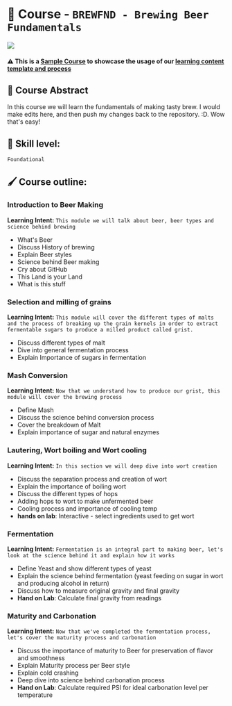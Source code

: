 # 📕 Course - `BREWFND - Brewing Beer Fundamentals `


![](https://images.firstwefeast.com/complex/image/upload/c_limit,f_auto,fl_lossy,q_auto,w_1100/xqfljrzvoslzgmtaapp4.gif)

#### ⚠️ This is a <u>Sample Course</u> to showcase the usage of our [learning content template and process️](https://github.com/Cisco-Learning/Learning-Content-Template) 
## 📃 Course Abstract

In this course we will learn the fundamentals of making tasty brew. I would make edits here, and then push my changes back to the repository. :D. Wow that's easy!

## 📐 Skill level:
`Foundational`

## 🖌 Course outline:
### Introduction to Beer Making
**Learning Intent:** `This module we will talk about beer, beer types and science behind brewing`
- What's Beer
- Discuss History of brewing
- Explain Beer styles
- Science behind Beer making
- Cry about GitHub
- This Land is your Land
- What is this stuff


### Selection and milling of grains 
**Learning Intent:** `This module will cover the different types of malts and the process of breaking up the grain kernels in order to extract fermentable sugars to produce a milled product called grist.`
- Discuss different types of malt
- Dive into general fermentation process 
- Explain Importance of sugars in fermentation


### Mash Conversion
**Learning Intent:** `Now that we understand how to produce our grist, this module will cover the brewing process`
- Define Mash
- Discuss the science behind conversion process 
- Cover the breakdown of Malt
- Explain importance of sugar and natural enzymes


### Lautering, Wort boiling and Wort cooling
**Learning Intent:** `In this section we will deep dive into wort creation`
- Discuss the separation process and creation of wort
- Explain the importance of boiling wort 
- Discuss the different types of hops
- Adding hops to wort to make unfermented beer 
- Cooling process and importance of cooling temp 
- **hands on lab**: Interactive - select ingredients used to get wort 


### Fermentation
**Learning Intent:** `Fermentation is an integral part to making beer, let's look at the science behind it and explain how it works`
- Define Yeast and show different types of yeast
- Explain the science behind fermentation (yeast feeding on sugar in wort and producing alcohol in return)
- Discuss how to measure original gravity and final gravity
- **Hand on Lab**: Calculate final gravity from readings


### Maturity and Carbonation 
**Learning Intent:** `Now that we've completed the fermentation process, let's cover the maturity process and carbonation`
- Discuss the importance of maturity to Beer for preservation of flavor and smoothness 
- Explain Maturity process  per Beer style
- Explain cold crashing
- Deep dive into science behind carbonation process 
- **Hand on Lab**: Calculate required PSI for ideal carbonation level per temperature 
